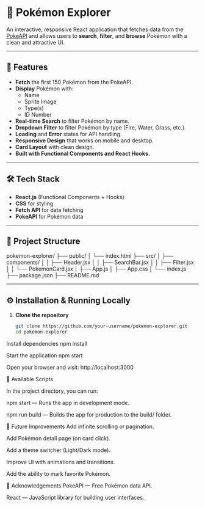 # 🧩 Pokémon Explorer

An interactive, responsive React application that fetches data from the [PokeAPI](https://pokeapi.co/) and allows users to **search**, **filter**, and **browse** Pokémon with a clean and attractive UI.

---

## 🚀 Features

- **Fetch** the first 150 Pokémon from the PokeAPI.
- **Display** Pokémon with:
  - Name
  - Sprite Image
  - Type(s)
  - ID Number
- **Real-time Search** to filter Pokémon by name.
- **Dropdown Filter** to filter Pokémon by type (Fire, Water, Grass, etc.).
- **Loading** and **Error** states for API handling.
- **Responsive Design** that works on mobile and desktop.
- **Card Layout** with clean design.
- **Built with Functional Components and React Hooks.**


---

## 🛠️ Tech Stack

- **React.js** (Functional Components + Hooks)
- **CSS** for styling
- **Fetch API** for data fetching
- **PokeAPI** for Pokémon data

---

## 📂 Project Structure

pokemon-explorer/ ├── public/ │ └── index.html ├── src/ │ ├── components/ │ │ ├── Header.jsx │ │ ├── SearchBar.jsx │ │ ├── Filter.jsx │ │ └── PokemonCard.jsx │ ├── App.js │ ├── App.css │ └── index.js ├── package.json ├── README.md


---

## ⚙️ Installation & Running Locally

1. **Clone the repository**
   ```bash
   git clone https://github.com/your-username/pokemon-explorer.git
   cd pokemon-explorer

Install dependencies
npm install

Start the application
npm start

Open your browser and visit:
http://localhost:3000


🧹 Available Scripts

In the project directory, you can run:

npm start — Runs the app in development mode.

npm run build — Builds the app for production to the build/ folder.

🧠 Future Improvements
Add infinite scrolling or pagination.

Add Pokémon detail page (on card click).

Add a theme switcher (Light/Dark mode).

Improve UI with animations and transitions.

Add the ability to mark favorite Pokémon.

🙌 Acknowledgements
PokeAPI — Free Pokémon data API.

React — JavaScript library for building user interfaces.

